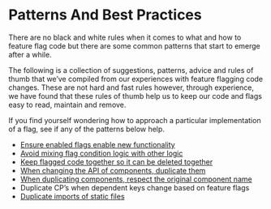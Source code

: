 # Patterns And Best Practices

There are no black and white rules when it comes to what and how to feature flag code but there are some common patterns that start to emerge after a while.

The following is a collection of suggestions, patterns, advice and rules of thumb that we’ve compiled from our experiences with feature flagging code changes. These are not hard and fast rules however, through experience, we have found that these rules of thumb help us to keep our code and flags easy to read, maintain and remove.

If you find yourself wondering how to approach a particular implementation of a flag, see if any of the patterns below help.

* [Ensure enabled flags enable new functionality](/feature-flags/patterns-and-best-practices/ensure-enabled-flags-enable-new-functionality.md)
* [Avoid mixing flag condition logic with other logic](/feature-flags/patterns-and-best-practices/avoid-mixing-flag-condition-logic-with-other-logic.md)
* [Keep flagged code together so it can be deleted together](/feature-flags/patterns-and-best-practices/keep-flagged-code-together-so-it-can-be-deleted-together.md)
* [When changing the API of components, duplicate them](/feature-flags/patterns-and-best-practices/when-changing-the-api-of-components-duplicate-them.md)
* [When duplicating components, respect the original component name](/feature-flags/patterns-and-best-practices/when-duplicating-components-respect-the-original-component-name.md)
* Duplicate CP’s when dependent keys change based on feature flags
* [Duplicate imports of static files](/feature-flags/patterns-and-best-practices/duplicate-imports-of-static-files.md)



